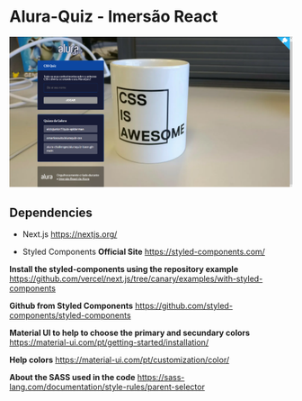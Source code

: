 # Alura-Quiz - Imersão React
![Alura Quiz Image from project](./design/desktop-preview.jpg)
## Dependencies
* Next.js
https://nextjs.org/

* Styled Components
**Official Site** 
https://styled-components.com/

**Install the styled-components using the repository example** 
https://github.com/vercel/next.js/tree/canary/examples/with-styled-components

**Github from Styled Components**
https://github.com/styled-components/styled-components

**Material UI to help to choose the primary and secundary colors**
https://material-ui.com/pt/getting-started/installation/

**Help colors**
https://material-ui.com/pt/customization/color/

**About the SASS used in the code**
https://sass-lang.com/documentation/style-rules/parent-selector
